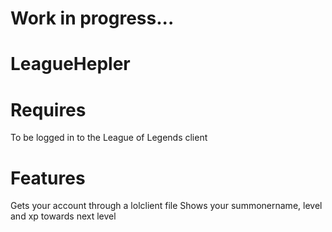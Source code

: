 # Work in progress...

# LeagueHepler

# Requires
To be logged in to the League of Legends client

# Features
Gets your account through a lolclient file
Shows your summonername, level and xp towards next level
